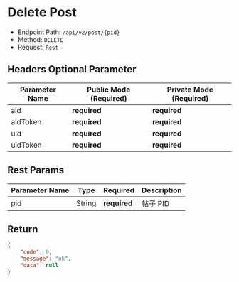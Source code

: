 # Delete Post

- Endpoint Path: `/api/v2/post/{pid}`
- Method: `DELETE`
- Request: `Rest`

## Headers Optional Parameter

| Parameter Name | Public Mode (Required) | Private Mode (Required) |
| --- | --- | --- |
| aid | **required** | **required** |
| aidToken | **required** | **required** |
| uid | **required** | **required** |
| uidToken | **required** | **required** |

## Rest Params

| Parameter Name | Type | Required | Description |
| --- | --- | --- | --- |
| pid | String | **required** | 帖子 PID |

## Return

```json
{
    "code": 0,
    "message": "ok",
    "data": null
}
```
